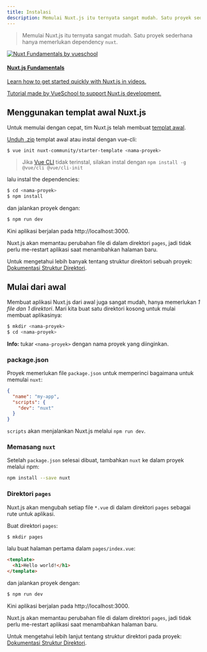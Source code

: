 ```yaml
---
title: Instalasi
description: Memulai Nuxt.js itu ternyata sangat mudah. Satu proyek sederhana hanya memerlukan dependency `nuxt`
---
```


> Memulai Nuxt.js itu ternyata sangat mudah. Satu proyek sederhana hanya memerlukan dependency `nuxt`.

<div>
  <a href="https://vueschool.io/courses/nuxtjs-fundamentals/?friend=nuxt" target="_blank" class="Promote">
    <img src="/nuxt-fundamentals.png" alt="Nuxt Fundamentals by vueschool"/>
    <div class="Promote__Content">
      <h4 class="Promote__Content__Title">Nuxt.js Fundamentals</h4>
      <p class="Promote__Content__Description">Learn how to get started quickly with Nuxt.js in videos.</p>
      <p class="Promote__Content__Signature">Tutorial made by VueSchool to support Nuxt.js development.</p>
    </div>
  </a>
</div>

## Menggunakan templat awal Nuxt.js

Untuk memulai dengan cepat, tim Nuxt.js telah membuat [templat awal](https://github.com/nuxt-community/starter-template).

[Unduh .zip](https://github.com/nuxt-community/starter-template/archive/master.zip) templat awal atau instal dengan vue-cli:

```bash
$ vue init nuxt-community/starter-template <nama-proyek>
```

> Jika [Vue CLI](https://github.com/vuejs/vue-cli) tidak terinstal, silakan instal dengan `npm install -g @vue/cli @vue/cli-init`

lalu instal the dependencies:

```bash
$ cd <nama-proyek>
$ npm install
```

dan jalankan proyek dengan:

```bash
$ npm run dev
```

Kini aplikasi berjalan pada http://localhost:3000.

<div class="Alert">

Nuxt.js akan memantau perubahan file di dalam direktori <code>pages</code>, jadi tidak perlu me-restart aplikasi saat menambahkan halaman baru.

</div>

Untuk mengetahui lebih banyak tentang struktur direktori sebuah proyek: [Dokumentasi Struktur Direktori](/guide/directory-structure).

## Mulai dari awal

Membuat aplikasi Nuxt.js dari awal juga sangat mudah, hanya memerlukan *1 file dan 1 direktori*. Mari kita buat satu direktori kosong untuk mulai membuat aplikasinya:

```bash
$ mkdir <nama-proyek>
$ cd <nama-proyek>
```

<div class="Alert Alert--nuxt-green">

<b>Info:</b> tukar <code>&lt;nama-proyek&gt;</nom-du-projet></code> dengan nama proyek yang diinginkan.

</div>

### package.json

Proyek memerlukan file `package.json` untuk memperinci bagaimana untuk memulai `nuxt`:

```json
{
  "name": "my-app",
  "scripts": {
    "dev": "nuxt"
  }
}
```

`scripts` akan menjalankan Nuxt.js melalui `npm run dev`.

### Memasang `nuxt`

Setelah `package.json` selesai dibuat, tambahkan `nuxt` ke dalam proyek melalui npm:

```bash
npm install --save nuxt
```

### Direktori `pages`

Nuxt.js akan mengubah setiap file `*.vue` di dalam direktori `pages` sebagai rute untuk aplikasi.

Buat direktori `pages`:

```bash
$ mkdir pages
```

lalu buat halaman pertama dalam `pages/index.vue`:

```html
<template>
  <h1>Hello world!</h1>
</template>
```

dan jalankan proyek dengan:

```bash
$ npm run dev
```

Kini aplikasi berjalan pada http://localhost:3000.

<div class="Alert">

Nuxt.js akan memantau perubahan file di dalam direktori <code>pages</code>, jadi tidak perlu me-restart aplikasi saat menambahkan halaman baru.

</div>

Untuk mengetahui lebih lanjut tentang struktur direktori pada proyek: [Dokumentasi Struktur Direktori](/guide/directory-structure).
